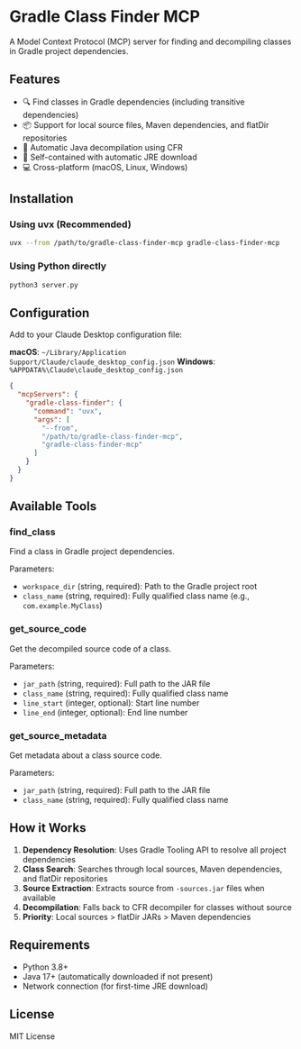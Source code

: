 # Gradle Class Finder MCP

A Model Context Protocol (MCP) server for finding and decompiling classes in Gradle project dependencies.

## Features

- 🔍 Find classes in Gradle dependencies (including transitive dependencies)
- 📦 Support for local source files, Maven dependencies, and flatDir repositories
- 🔧 Automatic Java decompilation using CFR
- 🚀 Self-contained with automatic JRE download
- 💻 Cross-platform (macOS, Linux, Windows)

## Installation

### Using uvx (Recommended)

```bash
uvx --from /path/to/gradle-class-finder-mcp gradle-class-finder-mcp
```

### Using Python directly

```bash
python3 server.py
```

## Configuration

Add to your Claude Desktop configuration file:

**macOS**: `~/Library/Application Support/Claude/claude_desktop_config.json`
**Windows**: `%APPDATA%\Claude\claude_desktop_config.json`

```json
{
  "mcpServers": {
    "gradle-class-finder": {
      "command": "uvx",
      "args": [
        "--from",
        "/path/to/gradle-class-finder-mcp",
        "gradle-class-finder-mcp"
      ]
    }
  }
}
```

## Available Tools

### find_class
Find a class in Gradle project dependencies.

Parameters:
- `workspace_dir` (string, required): Path to the Gradle project root
- `class_name` (string, required): Fully qualified class name (e.g., `com.example.MyClass`)

### get_source_code
Get the decompiled source code of a class.

Parameters:
- `jar_path` (string, required): Full path to the JAR file
- `class_name` (string, required): Fully qualified class name
- `line_start` (integer, optional): Start line number
- `line_end` (integer, optional): End line number

### get_source_metadata
Get metadata about a class source code.

Parameters:
- `jar_path` (string, required): Full path to the JAR file
- `class_name` (string, required): Fully qualified class name

## How it Works

1. **Dependency Resolution**: Uses Gradle Tooling API to resolve all project dependencies
2. **Class Search**: Searches through local sources, Maven dependencies, and flatDir repositories
3. **Source Extraction**: Extracts source from `-sources.jar` files when available
4. **Decompilation**: Falls back to CFR decompiler for classes without source
5. **Priority**: Local sources > flatDir JARs > Maven dependencies

## Requirements

- Python 3.8+
- Java 17+ (automatically downloaded if not present)
- Network connection (for first-time JRE download)

## License

MIT License